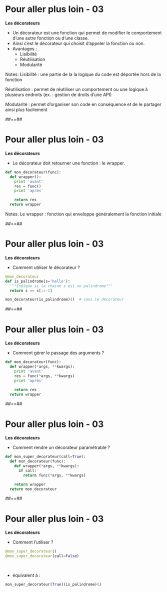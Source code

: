 <!-- .slide: -->

# Pour aller plus loin - 03

**Les décorateurs**

* Un décorateur est une fonction qui permet de modifier le comportement d’une autre fonction ou d’une classe.
* Ainsi c’est le décorateur qui choisit d’appeler la fonction ou non.
* Avantages :
  * Lisibilité
  * Réutilisation
  * Modularité

Notes:
Lisibilité : une partie de la la logique du code est déportée hors de la fonction

Réutilisation : permet de réutiliser un comportement ou une logique à plusieurs endroits (ex. : gestion de droits d’une API)

Modularité : permet d’organiser son code en conséquence et de le partager ainsi plus facilement

##==##
<!-- .slide: class="with-code" -->

# Pour aller plus loin - 03

**Les décorateurs**

* Le décorateur doit retourner une fonction : le wrapper.

```python
def mon_decorateur(func):
  def wrapper():
    print 'avant'
    res = func()
    print 'après'

    return res
  return wrapper
```

<!-- .element: class="big-code" -->

Notes:
Le wrapper : fonction qui enveloppe généralement la fonction initiale

##==##
<!-- .slide: class="with-code" -->

# Pour aller plus loin - 03

**Les décorateurs**

* Comment utiliser le décorateur ?

```python
@mon_decorateur
def is_palindrome(s='hello'):
  """Indique si la chaine s est un palindrome"""
  return s == s[::-1]

mon_decorateur(is_palindrome)()  # sans le décorateur
```

<!-- .element: class="big-code" -->

##==##
<!-- .slide: class="with-code" -->

# Pour aller plus loin - 03

**Les décorateurs**

* Comment gérer le passage des arguments ?

```python
def mon_decorateur(func):
  def wrapper(*args, **kwargs):
    print 'avant'
    res = func(*args, **kwargs)
    print 'après'

    return res
  return wrapper
```

<!-- .element: class="big-code" -->

##==##
<!-- .slide: class="with-code" -->

# Pour aller plus loin - 03

**Les décorateurs**

* Comment rendre un décorateur paramétrable ?

```python
def mon_super_decorateur(call=True):
  def mon_decorateur(func):
    def wrapper(*args, **kwargs):
      if call:
        return func(*args, **kwargs)

    return wrapper
  return mon_decorateur
```

<!-- .element: class="big-code" -->

##==##
<!-- .slide: class="with-code" -->

# Pour aller plus loin - 03

**Les décorateurs**

* Comment l’utiliser ?

```python
@mon_super_decorateur()
@mon_super_decorateur(call=False)
```

<!-- .element: class="big-code" -->

<br>

* équivalent à :

```python
mon_super_decorateur(True)(is_palindrome)()
```

<!-- .element: class="big-code" -->